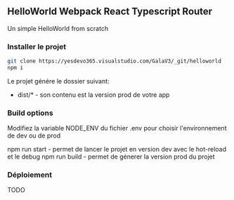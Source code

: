 ## HelloWorld Webpack React Typescript Router

Un simple HelloWorld from scratch 

### Installer le projet

```bash
git clone https://yesdevo365.visualstudio.com/GalaV3/_git/helloworld
npm i
```

Le projet génére le dossier suivant:

* dist/* - son contenu est la version prod de votre app

### Build options

Modifiez la variable NODE_ENV du fichier .env pour choisir l'environnement de dev ou de prod

npm run start - permet de lancer le projet en version dev avec le hot-reload et le debug
npm run build - permet de génerer la version prod du projet

### Déploiement

TODO